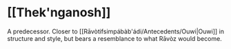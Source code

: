 # [[Thek'nganosh]]
A predecessor. Closer to [[Rāvòtifsimpábàb'ádi/Antecedents/Ouwi|Ouwi]] in structure and style, but bears a resemblance to what Rāvòz would become.